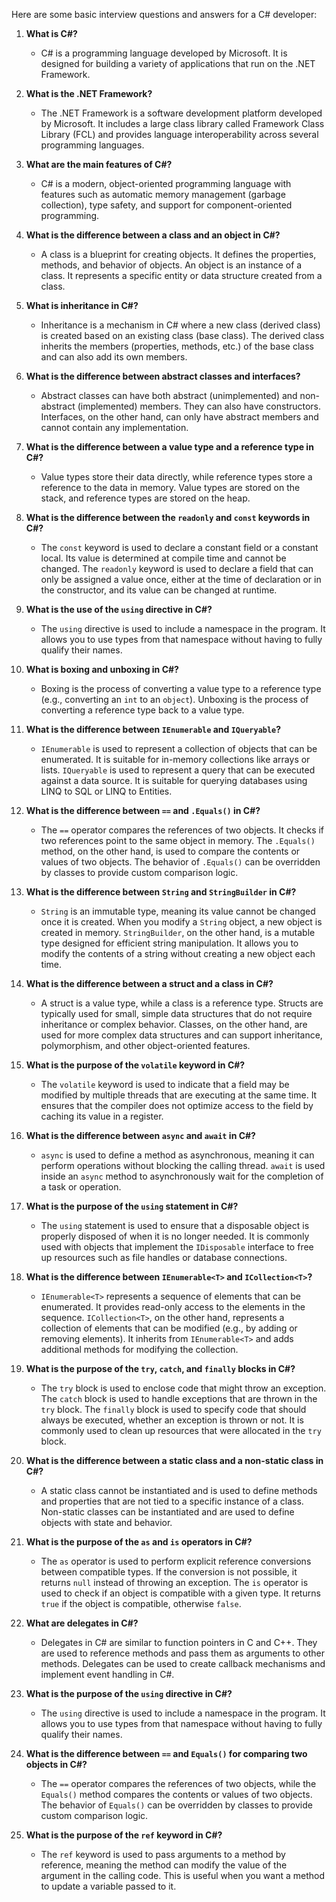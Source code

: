 Here are some basic interview questions and answers for a C# developer:

1. **What is C#?**
   - C# is a programming language developed by Microsoft. It is designed for building a variety of applications that run on the .NET Framework.

2. **What is the .NET Framework?**
   - The .NET Framework is a software development platform developed by Microsoft. It includes a large class library called Framework Class Library (FCL) and provides language interoperability across several programming languages.

3. **What are the main features of C#?**
   - C# is a modern, object-oriented programming language with features such as automatic memory management (garbage collection), type safety, and support for component-oriented programming.

4. **What is the difference between a class and an object in C#?**
   - A class is a blueprint for creating objects. It defines the properties, methods, and behavior of objects. An object is an instance of a class. It represents a specific entity or data structure created from a class.

5. **What is inheritance in C#?**
   - Inheritance is a mechanism in C# where a new class (derived class) is created based on an existing class (base class). The derived class inherits the members (properties, methods, etc.) of the base class and can also add its own members.

6. **What is the difference between abstract classes and interfaces?**
   - Abstract classes can have both abstract (unimplemented) and non-abstract (implemented) members. They can also have constructors. Interfaces, on the other hand, can only have abstract members and cannot contain any implementation.

7. **What is the difference between a value type and a reference type in C#?**
   - Value types store their data directly, while reference types store a reference to the data in memory. Value types are stored on the stack, and reference types are stored on the heap.

8. **What is the difference between the `readonly` and `const` keywords in C#?**
   - The `const` keyword is used to declare a constant field or a constant local. Its value is determined at compile time and cannot be changed. The `readonly` keyword is used to declare a field that can only be assigned a value once, either at the time of declaration or in the constructor, and its value can be changed at runtime.

9. **What is the use of the `using` directive in C#?**
   - The `using` directive is used to include a namespace in the program. It allows you to use types from that namespace without having to fully qualify their names.

10. **What is boxing and unboxing in C#?**
    - Boxing is the process of converting a value type to a reference type (e.g., converting an `int` to an `object`). Unboxing is the process of converting a reference type back to a value type.
      
11. **What is the difference between `IEnumerable` and `IQueryable`?**
    - `IEnumerable` is used to represent a collection of objects that can be enumerated. It is suitable for in-memory collections like arrays or lists. `IQueryable` is used to represent a query that can be executed against a data source. It is suitable for querying databases using LINQ to SQL or LINQ to Entities.

12. **What is the difference between `==` and `.Equals()` in C#?**
    - The `==` operator compares the references of two objects. It checks if two references point to the same object in memory. The `.Equals()` method, on the other hand, is used to compare the contents or values of two objects. The behavior of `.Equals()` can be overridden by classes to provide custom comparison logic.

13. **What is the difference between `String` and `StringBuilder` in C#?**
    - `String` is an immutable type, meaning its value cannot be changed once it is created. When you modify a `String` object, a new object is created in memory. `StringBuilder`, on the other hand, is a mutable type designed for efficient string manipulation. It allows you to modify the contents of a string without creating a new object each time.

14. **What is the difference between a struct and a class in C#?**
    - A struct is a value type, while a class is a reference type. Structs are typically used for small, simple data structures that do not require inheritance or complex behavior. Classes, on the other hand, are used for more complex data structures and can support inheritance, polymorphism, and other object-oriented features.

15. **What is the purpose of the `volatile` keyword in C#?**
    - The `volatile` keyword is used to indicate that a field may be modified by multiple threads that are executing at the same time. It ensures that the compiler does not optimize access to the field by caching its value in a register.

16. **What is the difference between `async` and `await` in C#?**
    - `async` is used to define a method as asynchronous, meaning it can perform operations without blocking the calling thread. `await` is used inside an `async` method to asynchronously wait for the completion of a task or operation.

17. **What is the purpose of the `using` statement in C#?**
    - The `using` statement is used to ensure that a disposable object is properly disposed of when it is no longer needed. It is commonly used with objects that implement the `IDisposable` interface to free up resources such as file handles or database connections.

18. **What is the difference between `IEnumerable<T>` and `ICollection<T>`?**
    - `IEnumerable<T>` represents a sequence of elements that can be enumerated. It provides read-only access to the elements in the sequence. `ICollection<T>`, on the other hand, represents a collection of elements that can be modified (e.g., by adding or removing elements). It inherits from `IEnumerable<T>` and adds additional methods for modifying the collection.

19. **What is the purpose of the `try`, `catch`, and `finally` blocks in C#?**
    - The `try` block is used to enclose code that might throw an exception. The `catch` block is used to handle exceptions that are thrown in the `try` block. The `finally` block is used to specify code that should always be executed, whether an exception is thrown or not. It is commonly used to clean up resources that were allocated in the `try` block.

20. **What is the difference between a static class and a non-static class in C#?**
    - A static class cannot be instantiated and is used to define methods and properties that are not tied to a specific instance of a class. Non-static classes can be instantiated and are used to define objects with state and behavior.

21. **What is the purpose of the `as` and `is` operators in C#?**
    - The `as` operator is used to perform explicit reference conversions between compatible types. If the conversion is not possible, it returns `null` instead of throwing an exception. The `is` operator is used to check if an object is compatible with a given type. It returns `true` if the object is compatible, otherwise `false`.

22. **What are delegates in C#?**
    - Delegates in C# are similar to function pointers in C and C++. They are used to reference methods and pass them as arguments to other methods. Delegates can be used to create callback mechanisms and implement event handling in C#.

23. **What is the purpose of the `using` directive in C#?**
    - The `using` directive is used to include a namespace in the program. It allows you to use types from that namespace without having to fully qualify their names.

24. **What is the difference between `==` and `Equals()` for comparing two objects in C#?**
    - The `==` operator compares the references of two objects, while the `Equals()` method compares the contents or values of two objects. The behavior of `Equals()` can be overridden by classes to provide custom comparison logic.

25. **What is the purpose of the `ref` keyword in C#?**
    - The `ref` keyword is used to pass arguments to a method by reference, meaning the method can modify the value of the argument in the calling code. This is useful when you want a method to update a variable passed to it. 
